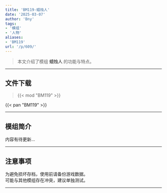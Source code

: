 ```yaml
---
title: 'BM119-蜡烛人'
date: '2025-03-07'
author: 'Bny'
tags:
- '模组'
- '人物'
aliases:
- 'BM119'
url: '/p/609/'
---
```


> 本文介绍了模组 **蜡烛人** 的功能与特点。

---

## 文件下载  

> {{< mod "BM119" >}}  

{{< pan "BM119" >}}  

---

## 模组简介

>  
内容有待更新...  

---

## 注意事项

>  
为避免损坏存档，使用前请备份游戏数据。  
可能与其他模组存在冲突，建议单独测试。  

---

